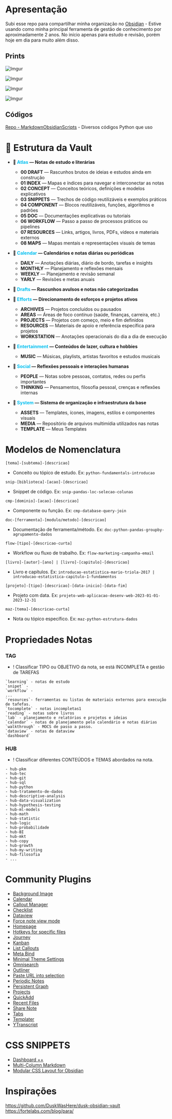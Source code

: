 # Apresentação

Subi esse repo para compartilhar minha organização no [Obsidian](https://obsidian.md/) - Estive usando como minha principal ferramenta de gestão de conhecimento por aproximadamente 2 anos. No início apenas para estudo e revisão, porém hoje em dia para muito além disso.

## Prints
![Imgur](https://i.imgur.com/ocWzsWr.png)

![Imgur](https://i.imgur.com/0MeTEQY.png)

![Imgur](https://i.imgur.com/ihS8vDf.png)

![Imgur](https://i.imgur.com/Ls1ltAD.png)





## Códigos 
[Repo - MarkdownObsidianScripts](https://github.com/NonakaVal/MarkdownObsidianScripts) - Diversos códigos Python que uso 

# 📂 Estrutura da Vault

- **📂 <font color = 00bbfff>Atlas</font> — Notas de estudo e literárias**  
	- **00 DRAFT** — Rascunhos brutos de ideias e estudos ainda em construção  
	- **01 INDEX** — Mapas e índices para navegar e interconectar as notas  
	- **02 CONCEPT** — Conceitos teóricos, definições e modelos explicativos  
	- **03 SNIPPETS** — Trechos de código reutilizáveis e exemplos práticos  
	- **04 COMPONENT** — Blocos reutilizáveis, funções, algoritmos e padrões  
	- **05 DOC** — Documentações explicativas ou tutoriais  
	- **06 WORKFLOW** — Passo a passo de processos práticos ou pipelines  
	- **07 RESOURCES** — Links, artigos, livros, PDFs, vídeos e materiais externos  
	- **08 MAPS** — Mapas mentais e representações visuais de temas  

- **📂 <font color = 00bbfff>Calendar</font> — Calendários e notas diárias ou periódicas**  
	- **DAILY** — Anotações diárias, diário de bordo, tarefas e insights  
	- **MONTHLY** — Planejamento e reflexões mensais  
	- **WEEKLY** — Planejamento e revisão semanal  
	- **YARLY** — Revisões e metas anuais  

- **📂 <font color = 00bbfff>Drafts</font> — Rascunhos avulsos e notas não categorizadas**

- **📂 <font color = 00bbfff>Efforts</font> — Direcionamento de esforços e projetos ativos**  
	- **ARCHIVES** — Projetos concluídos ou pausados  
	- **AREAS** — Áreas de foco contínuo (saúde, finanças, carreira, etc.)  
	- **PROJECTS** — Projetos com começo, meio e fim definidos  
	- **RESOURCES** — Materiais de apoio e referência específica para projetos  
	- **WORKSTATION** — Anotações operacionais do dia a dia de execução  

- **📂 <font color = 00bbfff>Entertainment</font> — Conteúdos de lazer, cultura e hobbies**  
	- **MUSIC** — Músicas, playlists, artistas favoritos e estudos musicais  

- **📂 <font color = 00bbfff>Social</font> — Reflexões pessoais e interações humanas**  
	- **PEOPLE** — Notas sobre pessoas, contatos, redes ou perfis importantes  
	- **THINKING** — Pensamentos, filosofia pessoal, crenças e reflexões internas  

- **📂 <font color = 00bbfff>System</font> — Sistema de organização e infraestrutura da base**  
	- **ASSETS** — Templates, ícones, imagens, estilos e componentes visuais  
	- **MEDIA** — Repositório de arquivos multimídia utilizados nas notas  
	- **TEMPLATE** — Meus Templates  

# Modelos de Nomenclatura

`[tema]-[subtema]-[descricao]`  
- Conceito ou tópico de estudo. Ex: `python-fundamentals-introducao`

`snip-[biblioteca]-[acao]-[descricao]`  
- Snippet de código. Ex: `snip-pandas-loc-selecao-colunas`

`cmp-[dominio]-[acao]-[descricao]`  
- Componente ou função. Ex: `cmp-database-query-join`

`doc-[ferramenta]-[modulo/metodo]-[descricao]`  
- Documentação de ferramenta/método. Ex: `doc-python-pandas-groupby-agrupamento-dados`

`flow-[tipo]-[descricao-curta]`  
- Workflow ou fluxo de trabalho. Ex: `flow-marketing-campanha-email`

`[livro]-[autor]-[ano] | [livro]-[capitulo]-[descricao]`  
- Livro e capítulos. Ex: `introducao-estatistica-mario-triola-2017 | introducao-estatistica-capitulo-1-fundamentos`

`[projeto]-[tipo]-[descricao]-[data-inicio]-[data-fim]`  
- Projeto com data. Ex: `projeto-web-aplicacao-desenv-web-2023-01-01-2023-12-31`

`maz-[tema]-[descricao-curta]`  
- Nota ou tópico específico. Ex: `maz-python-estrutura-dados`



# Propriedades Notas


### TAG
- ! Classificar TIPO ou OBJETIVO da nota, se está INCOMPLETA e gestão de TAREFAS
```
`learning` - notas de estudo
`snipet` - 
`workflow` - 
...
`resources`- ferramentas ou listas de materiais externos para execução de tafefas.
`tocomplete` - notas incompletas1
`reading` - notas sobre livros
`lab` - planejamento e relatórios e projetos e ideias
`calendar` - notas de planejamento pelo calendário e notas diárias
`walkthrough` - MOCS de passo a passo.
`dataview` - notas de dataview
`dashboard` 

```

### HUB
- ! Classificar diferentes CONTEÚDOS e TEMAS abordados na nota.
```
- hub-pkm
- hub-tec
- hub-git
- hub-sql
- hub-python
- hub-tratamento-de-dados
- hub-descriptive-analysis
- hub-data-visualization
- hub-hypothesis-testing
- hub-ml-models
- hub-math
- hub-statistic
- hub-logic
- hub-probabilidade
- hub-BI
- hub-mkt
- hub-copy
- hub-growth
- hub-my-writing
- hub-filosofia
- ...
```

# Community Plugins

- [Background Image](https://github.com/obsidian-community/obsidian-background-image)
- [Calendar](https://github.com/liamcain/obsidian-calendar-plugin)
- [Callout Manager](https://github.com/obsidian-community/obsidian-callout-manager)
- [Checklist](https://github.com/delashum/obsidian-checklist-plugin)
- [Dataview](https://github.com/blacksmithgu/obsidian-dataview)
- [Force note view mode](https://github.com/bwydoogh/obsidian-force-view-mode-of-note)
- [Homepage](https://github.com/mirnovov/obsidian-homepage)
- [Hotkeys for specific files](https://github.com/Vinzent03/obsidian-hotkeys-for-specific-files)
- [Journey](https://github.com/obsidian-community/obsidian-journey-plugin)
- [Kanban](https://github.com/mgmeyers/obsidian-kanban)
- [List Callouts](https://github.com/mgmeyers/obsidian-list-callouts)
- [Meta Bind](https://github.com/mProjectsCode/obsidian-meta-bind-plugin)
- [Minimal Theme Settings](https://github.com/obsidian-community/obsidian-minimal-theme-settings)
- [Omnisearch](https://github.com/scambier/obsidian-omnisearch)
- [Outliner](https://github.com/vslinko/obsidian-outliner)
- [Paste URL into selection](https://github.com/denolehov/obsidian-url-into-selection)
- [Periodic Notes](https://github.com/liamcain/obsidian-periodic-notes)
- [Persistent Graph](https://github.com/Sanqui/obsidian-persistent-graph)
- [Projects](https://github.com/marcusolsson/obsidian-projects)
- [QuickAdd](https://github.com/chhoumann/quickadd)
- [Recent Files](http://github.com/tgrosinger/recent-files-obsidian)
- [Share Note](https://github.com/alangrainger/share-note)
- [Tabs](https://github.com/xhuajin/obsidian-tabs)
- [Templater](https://github.com/SilentVoid13/Templater)
- [YTranscript](https://github.com/obsidian-community/obsidian-ytranscript)




# CSS SNIPPETS
- [Dashboard ++](https://github.com/TfTHacker/DashboardPlusPlus)
- [Multi-Column Markdown](https://github.com/ckRobinson/multi-column-markdown)
- [Modular CSS Layout for Obsidian](https://github.com/efemkay/obsidian-modular-css-layout)

# Inspirações 

https://github.com/DuskWasHere/dusk-obsidian-vault
https://fortelabs.com/blog/para/
